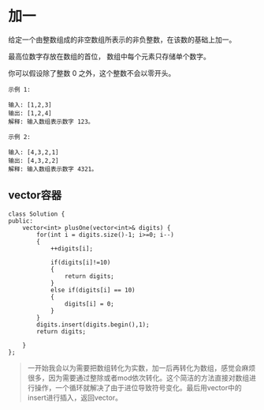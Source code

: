 # 加一
给定一个由整数组成的非空数组所表示的非负整数，在该数的基础上加一。

最高位数字存放在数组的首位， 数组中每个元素只存储单个数字。

你可以假设除了整数 0 之外，这个整数不会以零开头。

```
示例 1:

输入: [1,2,3]
输出: [1,2,4]
解释: 输入数组表示数字 123。
```
```
示例 2:

输入: [4,3,2,1]
输出: [4,3,2,2]
解释: 输入数组表示数字 4321。
```

## vector容器
```
class Solution {
public:
    vector<int> plusOne(vector<int>& digits) {
        for(int i = digits.size()-1; i>=0; i--)
        {
            ++digits[i];

            if(digits[i]!=10)
            {
                return digits;
            }
            else if(digits[i] == 10)
            {
                digits[i] = 0;
            }
        }
        digits.insert(digits.begin(),1);
        return digits;

    }
};
```
> 一开始我会以为需要把数组转化为实数，加一后再转化为数组，感觉会麻烦很多，因为需要通过整除或者mod依次转化。这个简洁的方法直接对数组进行操作，一个循环就解决了由于进位导致符号变化。最后用vector中的insert进行插入，返回vector。
